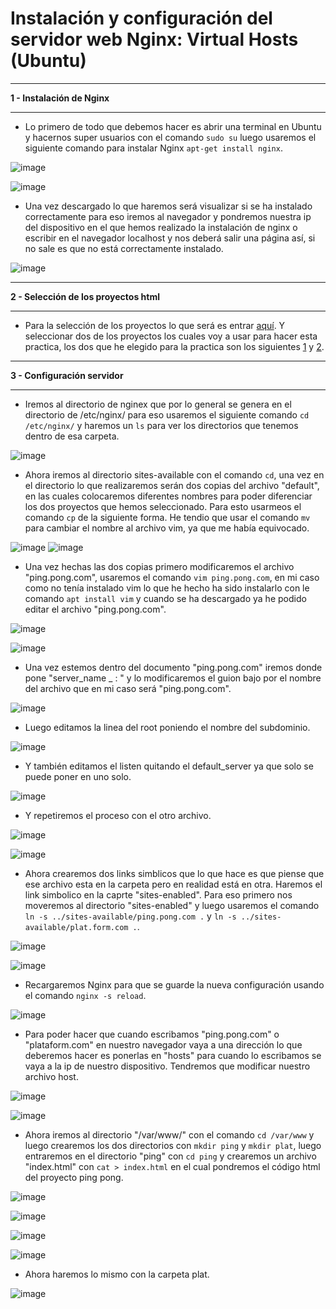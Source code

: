 # Instalación y configuración del servidor web Nginx: Virtual Hosts (Ubuntu)
___
**1 - Instalación de Nginx**
___
- Lo primero de todo que debemos hacer es abrir una terminal en Ubuntu y hacernos super usuarios con el comando `sudo su` luego usaremos el siguiente comando para instalar Nginx `apt-get install nginx`.

![image](https://user-images.githubusercontent.com/101186662/167110931-9107da47-0776-49fd-919e-00db9cad79ff.png)

![image](https://user-images.githubusercontent.com/101186662/167110971-09fb7372-ac86-48cb-b4f1-1bf2ab45c465.png)

- Una vez descargado lo que haremos será visualizar si se ha instalado correctamente para eso iremos al navegador y pondremos nuestra ip del dispositivo en el que hemos realizado la instalación de nginx o escribir en el navegador localhost y nos deberá salir una página así, si no sale es que no está correctamente instalado.

![image](https://user-images.githubusercontent.com/101186662/166246198-b3318cc4-b134-41d9-a57f-74242ac0baeb.png)

___
**2 - Selección de los proyectos html**
___
- Para la selección de los proyectos lo que será es entrar [aquí](https://onehtmlpagechallenge.com/). Y seleccionar dos de los proyectos los cuales voy a usar para hacer esta practica, los dos que he elegido para la practica son los siguientes [1](https://onehtmlpagechallenge.com/entries/ping-pong.html) y [2](https://onehtmlpagechallenge.com/entries/platform.html).
___
**3 - Configuración servidor**
___
- Iremos al directorio de nginex que por lo general se genera en el directorio de /etc/nginx/ para eso usaremos el siguiente comando `cd /etc/nginx/` y haremos un `ls` para ver los directorios que tenemos dentro de esa carpeta.

![image](https://user-images.githubusercontent.com/101186662/167112240-77463e16-e5bc-4788-8356-3c51c6014583.png)

- Ahora iremos al directorio sites-available con el comando `cd`, una vez en el directorio lo que realizaremos serán dos copias del archivo "default", en las cuales colocaremos diferentes nombres para poder diferenciar los dos proyectos que hemos seleccionado. Para esto usarmeos el comando `cp` de la siguiente forma. He tendio que usar el comando `mv` para cambiar el nombre al archivo vim, ya que me había equivocado.

![image](https://user-images.githubusercontent.com/101186662/167113207-5a4f6349-c684-490c-ac44-85d73fd7257a.png)
![image](https://user-images.githubusercontent.com/101186662/167161061-77f04f79-5e95-4905-aa58-d95d1c51869f.png)

- Una vez hechas las dos copias primero modificaremos el archivo "ping.pong.com", usaremos el comando `vim ping.pong.com`, en mi caso como no tenía instalado vim lo que he hecho ha sido instalarlo con le comando `apt install vim` y cuando se ha descargado ya he podido editar el archivo "ping.pong.com".

![image](https://user-images.githubusercontent.com/101186662/167113876-3f6c9b51-69e5-4c11-855a-e11cb4286fc1.png)

![image](https://user-images.githubusercontent.com/101186662/167127683-c1c0e5c1-aaa5-41bc-89ee-43c829567d63.png)

- Una vez estemos dentro del documento "ping.pong.com" iremos donde pone "server_name _ : " y lo modificaremos el guion bajo por el nombre del archivo que en mi caso será "ping.pong.com".

![image](https://user-images.githubusercontent.com/101186662/167128172-89d63a68-f04b-4995-ab97-792d88b6e817.png)

- Luego editamos la linea del root poniendo el nombre del subdominio.
 
![image](https://user-images.githubusercontent.com/101186662/167161376-f533baea-8385-40ee-942b-f4ad56bfc398.png)

- Y también editamos el listen quitando el default_server ya que solo se puede poner en uno solo.

![image](https://user-images.githubusercontent.com/101186662/167134024-0228bc94-ed26-4c2a-9bdc-eaf94714ee31.png)

- Y repetiremos el proceso con el otro archivo.

![image](https://user-images.githubusercontent.com/101186662/167160847-f14a2b2e-6483-4ce3-b3fb-623a02e84fa9.png)

![image](https://user-images.githubusercontent.com/101186662/167134112-c3f0d545-27d5-403a-ba66-567b5c51cc74.png)

- Ahora crearemos dos links simblicos que lo que hace es que piense que ese archivo esta en la carpeta pero en realidad está en otra. Haremos el link simbolico en la caprte "sites-enabled". Para eso primero nos moveremos al directorio "sites-enabled" y luego usaremos el comando `ln -s ../sites-available/ping.pong.com .` y `ln -s ../sites-available/plat.form.com .`.

![image](https://user-images.githubusercontent.com/101186662/167161724-392028a2-4f7d-4d6f-b36c-1d1d77d6a18d.png)

![image](https://user-images.githubusercontent.com/101186662/167162136-eb9c14de-e4e5-4e01-9c9c-a93eb032e006.png)

- Recargaremos Nginx para que se guarde la nueva configuración usando el comando `nginx -s reload`.

![image](https://user-images.githubusercontent.com/101186662/167144005-39d1403b-69d0-44bc-a132-87f4aee479bf.png)

- Para poder hacer que cuando escribamos "ping.pong.com" o "plataform.com" en nuestro navegador vaya a una dirección lo que deberemos hacer es ponerlas en "hosts" para cuando lo escribamos se vaya a la ip de nuestro dispositivo. Tendremos que modificar nuestro archivo host.

![image](https://user-images.githubusercontent.com/101186662/167135817-5f0b00ee-214c-47bd-b23d-956e6fcb665b.png)

![image](https://user-images.githubusercontent.com/101186662/167162323-5c2f108d-fdea-471a-9332-e40181f4d81c.png)

- Ahora iremos al directorio "/var/www/" con el comando `cd /var/www` y luego crearemos los dos directorios con `mkdir ping` y `mkdir plat`, luego entraremos en el directorio "ping" con `cd ping` y crearemos un archivo "index.html" con `cat > index.html` en el cual pondremos el código html del proyecto ping pong.

![image](https://user-images.githubusercontent.com/101186662/167165272-36f883f3-5f3c-4416-b129-2b6fb5dcc912.png)

![image](https://user-images.githubusercontent.com/101186662/167167895-baedbf47-e0bf-4163-9550-3cd1974c9d98.png)

![image](https://user-images.githubusercontent.com/101186662/167167944-be9c0996-bfe8-4e73-a06f-448c2782f22f.png)

![image](https://user-images.githubusercontent.com/101186662/167167993-2abcc69c-0d33-4c12-aa9f-002dd9e06322.png)

- Ahora haremos lo mismo con la carpeta plat.

![image](https://user-images.githubusercontent.com/101186662/167170433-b97ddde3-06d6-4362-837a-4183e60982e3.png)

